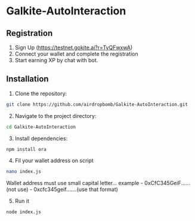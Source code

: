 # Galkite-AutoInteraction
## Registration

1. Sign Up (https://testnet.gokite.ai?r=TyQFwxwA)
2. Connect your wallet and complete the registration
3. Start earning XP by chat with bot.

## Installation

1. Clone the repository:

```bash
git clone https://github.com/airdropbomb/Galkite-AutoInteraction.git
```

2. Navigate to the project directory:

```bash
cd Galkite-AutoInteraction
```

3. Install dependencies:

```bash
npm install ora
```

4. Fil your wallet address on script

```bash
nano index.js
```
Wallet address must use small capital letter...
example - 0xCfC345GeiF...... (not use)
        - 0xcfc345geif.......(use that format)

5. Run it

```bash
node index.js
```
